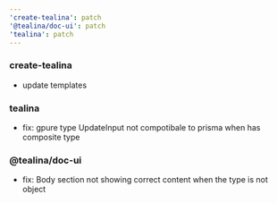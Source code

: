 ```yaml
---
'create-tealina': patch
'@tealina/doc-ui': patch
'tealina': patch
---
```


### create-tealina

- update templates

### tealina

- fix: gpure type UpdateInput not compotibale to prisma when has composite type

### @tealina/doc-ui

- fix: Body section not showing correct content when the type is not object
